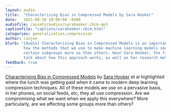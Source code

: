 ```yaml
---
layout: audio
title:  "Characterising Bias in Compressed Models by Sara Hooker"
date:   2021-08-10 10:00:00 -0400
audiofile: /assets/audios/sarahooker.cbcm.mp3
captionfile: "captions/sarahooker.cbcm.html"
categories: generalization,compression
author: cinjon
blurb: "[Audio] Characterising Bias in Compressed Models is an important paper analyzing
        how the methods that we use to make machine learning models smaller impact
        certain subgroups more so than others. Hear Sara Hooker, the first author,
        talk about how this approach works, as well as her research motivation."
feedback: true
---
```


[Characterising Bias in Compressed Models](https://arxiv.org/abs/2010.03058) by [Sara Hooker](https://www.sarahooker.me/)
et al highlighted where the lunch was getting paid when it came to 
modern deep learning compression techniques. All of these models we use on a pervasive
basis, in her phones, on social feeds, etc, they all use compression. Are we 
compromising what we want when we apply this everywhere? More particularly, are
we affecting some groups more than others?
